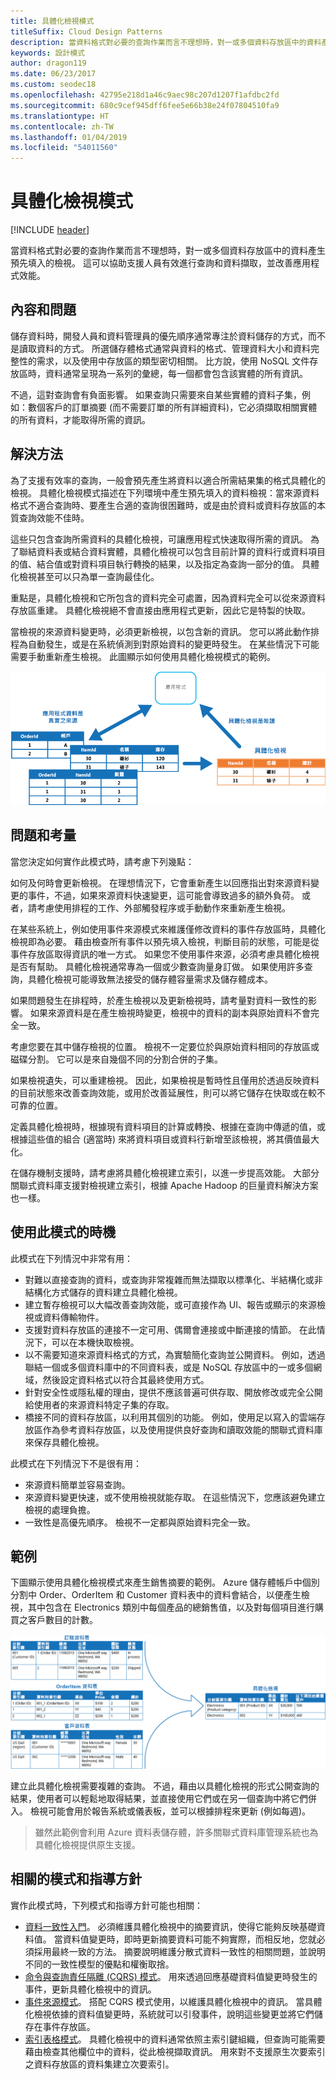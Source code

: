 ```yaml
---
title: 具體化檢視模式
titleSuffix: Cloud Design Patterns
description: 當資料格式對必要的查詢作業而言不理想時，對一或多個資料存放區中的資料產生預先填入的檢視。
keywords: 設計模式
author: dragon119
ms.date: 06/23/2017
ms.custom: seodec18
ms.openlocfilehash: 42795e218d1a46c9aec98c207d1207f1afdbc2fd
ms.sourcegitcommit: 680c9cef945dff6fee5e66b38e24f07804510fa9
ms.translationtype: HT
ms.contentlocale: zh-TW
ms.lasthandoff: 01/04/2019
ms.locfileid: "54011560"
---
```

# <a name="materialized-view-pattern"></a>具體化檢視模式

[!INCLUDE [header](../_includes/header.md)]

當資料格式對必要的查詢作業而言不理想時，對一或多個資料存放區中的資料產生預先填入的檢視。 這可以協助支援人員有效進行查詢和資料擷取，並改善應用程式效能。

## <a name="context-and-problem"></a>內容和問題

儲存資料時，開發人員和資料管理員的優先順序通常專注於資料儲存的方式，而不是讀取資料的方式。 所選儲存體格式通常與資料的格式、管理資料大小和資料完整性的需求，以及使用中存放區的類型密切相關。 比方說，使用 NoSQL 文件存放區時，資料通常呈現為一系列的彙總，每一個都會包含該實體的所有資訊。

不過，這對查詢會有負面影響。 如果查詢只需要來自某些實體的資料子集，例如：數個客戶的訂單摘要 (而不需要訂單的所有詳細資料)，它必須擷取相關實體的所有資料，才能取得所需的資訊。

## <a name="solution"></a>解決方法

為了支援有效率的查詢，一般會預先產生將資料以適合所需結果集的格式具體化的檢視。 具體化檢視模式描述在下列環境中產生預先填入的資料檢視：當來源資料格式不適合查詢時、要產生合適的查詢很困難時，或是由於資料或資料存放區的本質查詢效能不佳時。

這些只包含查詢所需資料的具體化檢視，可讓應用程式快速取得所需的資訊。 為了聯結資料表或結合資料實體，具體化檢視可以包含目前計算的資料行或資料項目的值、結合值或對資料項目執行轉換的結果，以及指定為查詢一部分的值。 具體化檢視甚至可以只為單一查詢最佳化。

重點是，具體化檢視和它所包含的資料完全可處置，因為資料完全可以從來源資料存放區重建。 具體化檢視絕不會直接由應用程式更新，因此它是特製的快取。

當檢視的來源資料變更時，必須更新檢視，以包含新的資訊。 您可以將此動作排程為自動發生，或是在系統偵測到對原始資料的變更時發生。 在某些情況下可能需要手動重新產生檢視。 此圖顯示如何使用具體化檢視模式的範例。

![圖 1 顯示如何使用具體化檢視模式的範例](./_images/materialized-view-pattern-diagram.png)

## <a name="issues-and-considerations"></a>問題和考量

當您決定如何實作此模式時，請考慮下列幾點：

如何及何時會更新檢視。 在理想情況下，它會重新產生以回應指出對來源資料變更的事件，不過，如果來源資料快速變更，這可能會導致過多的額外負荷。 或者，請考慮使用排程的工作、外部觸發程序或手動動作來重新產生檢視。

在某些系統上，例如使用事件來源模式來維護僅修改資料的事件存放區時，具體化檢視即為必要。 藉由檢查所有事件以預先填入檢視，判斷目前的狀態，可能是從事件存放區取得資訊的唯一方式。 如果您不使用事件來源，必須考慮具體化檢視是否有幫助。 具體化檢視通常專為一個或少數查詢量身訂做。 如果使用許多查詢，具體化檢視可能導致無法接受的儲存體容量需求及儲存體成本。

如果問題發生在排程時，於產生檢視以及更新檢視時，請考量對資料一致性的影響。 如果來源資料是在產生檢視時變更，檢視中的資料的副本與原始資料不會完全一致。

考慮您要在其中儲存檢視的位置。 檢視不一定要位於與原始資料相同的存放區或磁碟分割。 它可以是來自幾個不同的分割合併的子集。

如果檢視遺失，可以重建檢視。 因此，如果檢視是暫時性且僅用於透過反映資料的目前狀態來改善查詢效能，或用於改善延展性，則可以將它儲存在快取或在較不可靠的位置。

定義具體化檢視時，根據現有資料項目的計算或轉換、根據在查詢中傳遞的值，或根據這些值的組合 (適當時) 來將資料項目或資料行新增至該檢視，將其價值最大化。

在儲存機制支援時，請考慮將具體化檢視建立索引，以進一步提高效能。 大部分關聯式資料庫支援對檢視建立索引，根據 Apache Hadoop 的巨量資料解決方案也一樣。

## <a name="when-to-use-this-pattern"></a>使用此模式的時機

此模式在下列情況中非常有用：

- 對難以直接查詢的資料，或查詢非常複雜而無法擷取以標準化、半結構化或非結構化方式儲存的資料建立具體化檢視。
- 建立暫存檢視可以大幅改善查詢效能，或可直接作為 UI、報告或顯示的來源檢視或資料傳輸物件。
- 支援對資料存放區的連接不一定可用、偶爾會連接或中斷連接的情節。 在此情況下，可以在本機快取檢視。
- 以不需要知道來源資料格式的方式，為實驗簡化查詢並公開資料。 例如，透過聯結一個或多個資料庫中的不同資料表，或是 NoSQL 存放區中的一或多個網域，然後設定資料格式以符合其最終使用方式。
- 針對安全性或隱私權的理由，提供不應該普遍可供存取、開放修改或完全公開給使用者的來源資料特定子集的存取。
- 橋接不同的資料存放區，以利用其個別的功能。 例如，使用足以寫入的雲端存放區作為參考資料存放區，以及使用提供良好查詢和讀取效能的關聯式資料庫來保存具體化檢視。

此模式在下列情況下不是很有用：

- 來源資料簡單並容易查詢。
- 來源資料變更快速，或不使用檢視就能存取。 在這些情況下，您應該避免建立檢視的處理負擔。
- 一致性是高優先順序。 檢視不一定都與原始資料完全一致。

## <a name="example"></a>範例

下圖顯示使用具體化檢視模式來產生銷售摘要的範例。 Azure 儲存體帳戶中個別分割中 Order、OrderItem 和 Customer 資料表中的資料會結合，以便產生檢視，其中包含在 Electronics 類別中每個產品的總銷售值，以及對每個項目進行購買之客戶數目的計數。

![圖 2：使用具體化檢視模式來產生銷售摘要](./_images/materialized-view-summary-diagram.png)

建立此具體化檢視需要複雜的查詢。 不過，藉由以具體化檢視的形式公開查詢的結果，使用者可以輕鬆地取得結果，並直接使用它們或在另一個查詢中將它們併入。 檢視可能會用於報告系統或儀表板，並可以根據排程來更新 (例如每週)。

> 雖然此範例會利用 Azure 資料表儲存體，許多關聯式資料庫管理系統也為具體化檢視提供原生支援。

## <a name="related-patterns-and-guidance"></a>相關的模式和指導方針

實作此模式時，下列模式和指導方針可能也相關：

- [資料一致性入門](https://msdn.microsoft.com/library/dn589800.aspx)。 必須維護具體化檢視中的摘要資訊，使得它能夠反映基礎資料值。 當資料值變更時，即時更新摘要資料可能不夠實際，而相反地，您就必須採用最終一致的方法。 摘要說明維護分散式資料一致性的相關問題，並說明不同的一致性模型的優點和權衡取捨。
- [命令與查詢責任隔離 (CQRS) 模式](./cqrs.md)。 用來透過回應基礎資料值變更時發生的事件，更新具體化檢視中的資訊。
- [事件來源模式](./event-sourcing.md)。 搭配 CQRS 模式使用，以維護具體化檢視中的資訊。 當具體化檢視依據的資料值變更時，系統就可以引發事件，說明這些變更並將它們儲存在事件存放區。
- [索引表格模式](./index-table.md)。 具體化檢視中的資料通常依照主索引鍵組織，但查詢可能需要藉由檢查其他欄位中的資料，從此檢視擷取資訊。 用來對不支援原生次要索引之資料存放區的資料集建立次要索引。
